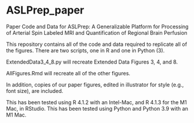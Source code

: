 # ASLPrep_paper
Paper Code and Data for ASLPrep: A Generalizable Platform for Processing of Arterial Spin Labeled MRI and Quantification of Regional Brain Perfusion

This repository contains all of the code and data required to replicate all of the figures. There are two scripts, one in R and one in Python (3).

ExtendedData3_4_8.py will recreate Extended Data Figures 3, 4, and 8.

AllFigures.Rmd will recreate all of the other figures.

In addition, copies of our paper figures, edited in illustrator for style (e.g., font size), are included.


This has been tested using R 4.1.2 with an Intel-Mac, and R 4.1.3 for the M1 Mac, in RStudio.
This has been tested using Python and Python 3.9 with an M1 Mac.
